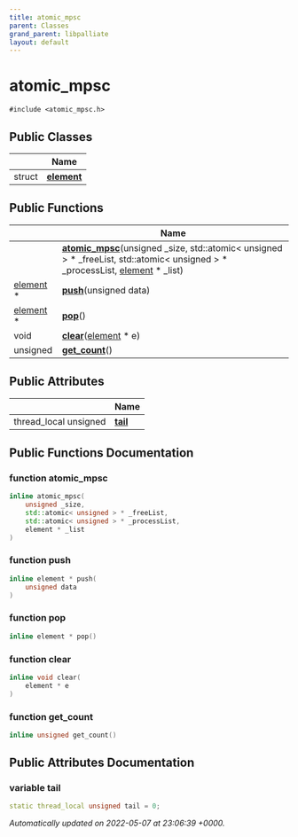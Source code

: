 ```yaml
---
title: atomic_mpsc
parent: Classes
grand_parent: libpalliate
layout: default
---
```


# atomic_mpsc






`#include <atomic_mpsc.h>`

## Public Classes

|                | Name           |
| -------------- | -------------- |
| struct | **[element](/libpalliate/generated/Classes/structatomic__mpsc_1_1element)**  |

## Public Functions

|                | Name           |
| -------------- | -------------- |
| | **[atomic_mpsc](/libpalliate/generated/Classes/classatomic__mpsc#function-atomic-mpsc)**(unsigned _size, std::atomic< unsigned > * _freeList, std::atomic< unsigned > * _processList, [element](/libpalliate/generated/Classes/structatomic__mpsc_1_1element) * _list) |
| [element](/libpalliate/generated/Classes/structatomic__mpsc_1_1element) * | **[push](/libpalliate/generated/Classes/classatomic__mpsc#function-push)**(unsigned data) |
| [element](/libpalliate/generated/Classes/structatomic__mpsc_1_1element) * | **[pop](/libpalliate/generated/Classes/classatomic__mpsc#function-pop)**() |
| void | **[clear](/libpalliate/generated/Classes/classatomic__mpsc#function-clear)**([element](/libpalliate/generated/Classes/structatomic__mpsc_1_1element) * e) |
| unsigned | **[get_count](/libpalliate/generated/Classes/classatomic__mpsc#function-get-count)**() |

## Public Attributes

|                | Name           |
| -------------- | -------------- |
| thread_local unsigned | **[tail](/libpalliate/generated/Classes/classatomic__mpsc#variable-tail)**  |

## Public Functions Documentation

### function atomic_mpsc

```cpp
inline atomic_mpsc(
    unsigned _size,
    std::atomic< unsigned > * _freeList,
    std::atomic< unsigned > * _processList,
    element * _list
)
```


### function push

```cpp
inline element * push(
    unsigned data
)
```


### function pop

```cpp
inline element * pop()
```


### function clear

```cpp
inline void clear(
    element * e
)
```


### function get_count

```cpp
inline unsigned get_count()
```


## Public Attributes Documentation

### variable tail

```cpp
static thread_local unsigned tail = 0;
```



_Automatically updated on 2022-05-07 at 23:06:39 +0000._
